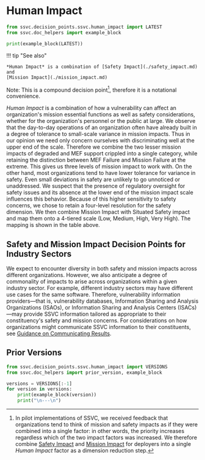 # Human Impact

```python exec="true" idprefix=""
from ssvc.decision_points.ssvc.human_impact import LATEST
from ssvc.doc_helpers import example_block

print(example_block(LATEST))
```

!!! tip "See also"

    *Human Impact* is a combination of [Safety Impact](./safety_impact.md) and
    [Mission Impact](./mission_impact.md)

Note: This is a compound decision point[^1], therefore it is a notational convenience.

*Human Impact* is a combination of how a vulnerability can affect an organization's mission essential functions as well as
safety considerations, whether for the organization's personnel or the public at large.
We observe that the day-to-day operations of an organization often have already built in a degree of tolerance to small-scale variance in mission impacts.
Thus in our opinion we need only concern ourselves with discriminating well at the upper end of the scale.
Therefore we combine the two lesser mission impacts of degraded and MEF support crippled into a single category, while retaining the distinction between MEF Failure and Mission Failure at the extreme.
This gives us three levels of mission impact to work with.
On the other hand, most organizations tend to have lower tolerance for variance in safety.
Even small deviations in safety are unlikely to go unnoticed or unaddressed.
We suspect that the presence of regulatory oversight for safety issues and its absence at the lower end of the mission impact scale influences this behavior.
Because of this higher sensitivity to safety concerns, we chose to retain a four-level resolution for the safety dimension.
We then combine Mission Impact with Situated Safety impact and map them onto a 4-tiered scale (Low, Medium, High, Very High).
The mapping is shown in the table above.

[^1]: In pilot implementations of SSVC, we received feedback that organizations tend to think of mission and safety impacts as
if they were combined into a single factor: in other words, the priority increases regardless which of the two  impact factors was increased.
We therefore combine [Safety Impact](safety_impact.md) and
[Mission Impact](mission_impact.md) for deployers into a single *Human Impact* factor
as a dimension reduction step.

## Safety and Mission Impact Decision Points for Industry Sectors

We expect to encounter diversity in both safety and mission impacts across different organizations.
However, we also anticipate a degree of commonality of impacts to arise across organizations within a given industry sector.
For example, different industry sectors may have different use cases for the same software.
Therefore, vulnerability information providers&mdash;that is, vulnerability databases,
Information Sharing and Analysis Organizations (ISAOs), or Information Sharing and Analysis Centers (ISACs)&mdash;may
provide SSVC information tailored as appropriate to their constituency's safety and mission concerns.
For considerations on how organizations might communicate SSVC information to their constituents,
see [Guidance on Communicating Results](../../howto/bootstrap/use.md).

## Prior Versions

```python exec="true" idprefix=""
from ssvc.decision_points.ssvc.human_impact import VERSIONS
from ssvc.doc_helpers import prior_version, example_block

versions = VERSIONS[:-1]
for version in versions:
    print(example_block(version))
    print("\n---\n")
```
